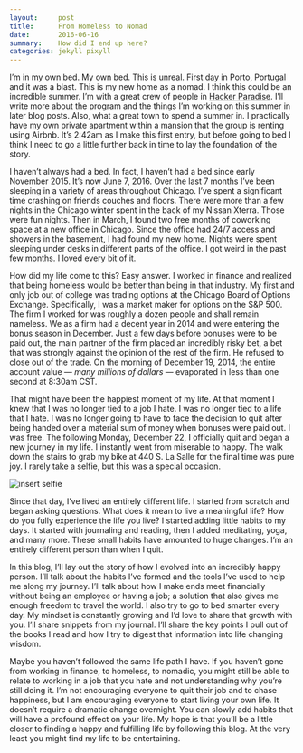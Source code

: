```yaml
---
layout:     post
title:      From Homeless to Nomad
date:       2016-06-16
summary:    How did I end up here?
categories: jekyll pixyll
---
```


I’m in my own bed. My own bed. This is unreal. First day in Porto, Portugal and it was a blast. This is my new home as a nomad. I think this could be an incredible summer. I’m with a great crew of people in [Hacker Paradise](http://hackerparadise.org/). I’ll write more about the program and the things I’m working on this summer in later blog posts. Also, what a great town to spend a summer in. I practically have my own private apartment within a mansion that the group is renting using Airbnb. It’s 2:42am as I make this first entry, but before going to bed I think I need to go a little further back in time to lay the foundation of the story.

I haven’t always had a bed. In fact, I haven’t had a bed since early November 2015. It’s now June 7, 2016. Over the last 7 months I’ve been sleeping in a variety of areas throughout Chicago. I’ve spent a significant time crashing on friends couches and floors. There were more than a few nights in the Chicago winter spent in the back of my Nissan Xterra. Those were fun nights. Then in March, I found two free months of coworking space at a new office in Chicago. Since the office had 24/7 access and showers in the basement, I had found my new home. Nights were spent sleeping under desks in different parts of the office. I got weird in the past few months. I loved every bit of it.

How did my life come to this? Easy answer. I worked in finance and realized that being homeless would be better than being in that industry. My first and only job out of college was trading options at the Chicago Board of Options Exchange. Specifically, I was a market maker for options on the S&P 500. The firm I worked for was roughly a dozen people and shall remain nameless. We as a firm had a decent year in 2014 and were entering the bonus season in December. Just a few days before bonuses were to be paid out, the main partner of the firm placed an incredibly risky bet, a bet that was strongly against the opinion of the rest of the firm. He refused to close out of the trade. On the morning of December 19, 2014, the entire account value — *many millions of dollars* — evaporated in less than one second at 8:30am CST.

That might have been the happiest moment of my life. At that moment I knew that I was no longer tied to a job I hate. I was no longer tied to a life that I hate. I was no longer going to have to face the decision to quit after being handed over a material sum of money when bonuses were paid out. I was free. The following Monday, December 22, I officially quit and began a new journey in my life. I instantly went from miserable to happy. The walk down the stairs to grab my bike at 440 S. La Salle for the final time was pure joy. I rarely take a selfie, but this was a special occasion.

![insert selfie](https://lh3.googleusercontent.com/MWSLxgT7xRcjwz33fZVk2poj9JhI2t8Igg3s2yAA1MA_83nnxGI65ySvHBY0PuVXwC6DyUhp9aDlEyaRY9KUzFJ6uXV32a75D6geNnNAA7u0Q3H4uvKRkpo1acpBZb2SixkDJypTLrQc3cH1oEduP2QfyTz6dz3_D5IN1b_RIfMpHUufoRdmXapuTeOkBfc3aLzqb1eV-FUPWdnl8hTJ8TLZeu64AYgKsf0459kjqTh9f-a4fRqmveiocNmzh5KVeV7y3-Ry-I0Yo5pMR-n1tFpexQsMzZx11JnRDZNtolFFTn2xZ1XRGXJQDYe_uJPVFHicbIgNhf8JrvHz0DOvsZpygi4-FlDpXXwl8Ujxjakgl-3_XZIiAIGlv1y26DTHRrrtraTVjo4kwa_hzNDbxC7GsXwP4JEu9w9UmoTvrXVtjQzNNvVhSajhwfi0o2AK57L9-8pawHFUyIUdQFYrHVN49HeEvCIa2j872TPVqjf8uak7jSsUmkROw5pjClbqGpfVLTsIqzf0T7z-aM1oPttUFn-w0aURVv10hm7gi09bh0GPraum-sN5fYvjnQfTRJCZi1005t0vEzRB7n2sbrA1Hw=w960-h1280-no)

Since that day, I’ve lived an entirely different life. I started from scratch and began asking questions. What does it mean to live a meaningful life? How do you fully experience the life you live? I started adding little habits to my days. It started with journaling and reading, then I added meditating, yoga, and many more. These small habits have amounted to huge changes. I’m an entirely different person than when I quit.

In this blog, I’ll lay out the story of how I evolved into an incredibly happy person. I’ll talk about the habits I’ve formed and the tools I’ve used to help me along my journey. I’ll talk about how I make ends meet financially without being an employee or having a job; a solution that also gives me enough freedom to travel the world. I also try to go to bed smarter every day. My mindset is constantly growing and I’d love to share that growth with you. I’ll share snippets from my journal. I’ll share the key points I pull out of the books I read and how I try to digest that information into life changing wisdom.

Maybe you haven’t followed the same life path I have. If you haven’t gone from working in finance, to homeless, to nomadic, you might still be able to relate to working in a job that you hate and not understanding why you’re still doing it. I’m not encouraging everyone to quit their job and to chase happiness, but I am encouraging everyone to start living your own life. It doesn’t require a dramatic change overnight. You can slowly add habits that will have a profound effect on your life. My hope is that you’ll be a little closer to finding a happy and fulfilling life by following this blog. At the very least you might find my life to be entertaining.